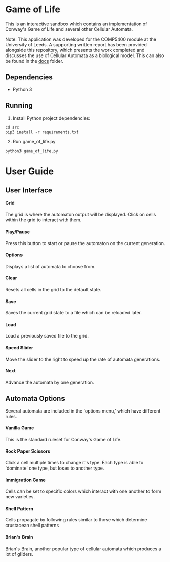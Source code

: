 # Game of Life
This is an interactive sandbox which contains an implementation of Conway's Game of Life
and several other Cellular Automata. 

Note: This application was developed for the COMP5400 module at the University of Leeds. A supporting
written report has been provided alongside this repository, which presents the work completed
and discusses the use of Cellular Automata as a biological model. This can also be found
in the [docs](/docs) folder.

## Dependencies
* Python 3

## Running
1. Install Python project dependencies:
```
cd src
pip3 install -r requirements.txt
```
2. Run game_of_life.py
```
python3 game_of_life.py
```

# User Guide
## User Interface
#### Grid
The grid is where the automaton output will be displayed. Click on cells within the grid
to interact with them.

#### Play/Pause
Press this button to start or pause the automaton on the current generation.

#### Options
Displays a list of automata to choose from.

#### Clear
Resets all cells in the grid to the default state.

#### Save
Saves the current grid state to a file which can be reloaded later.

#### Load
Load a previously saved file to the grid.

#### Speed Slider
Move the slider to the right to speed up the rate of automata generations.

#### Next
Advance the automata by one generation.

## Automata Options
Several automata are included in the 'options menu,' which have different rules.
#### Vanilla Game
This is the standard ruleset for Conway's Game of Life.
#### Rock Paper Scissors
Click a cell multiple times to change it's type. Each type is able to 'dominate' one type, but
loses to another type.
#### Immigration Game
Cells can be set to specific colors which interact with one another to form new varieties.
#### Shell Pattern
Cells propagate by following rules similar to those which determine crustacean shell patterns
#### Brian's Brain
Brian's Brain, another popular type of cellular automata which produces a lot of gliders.
